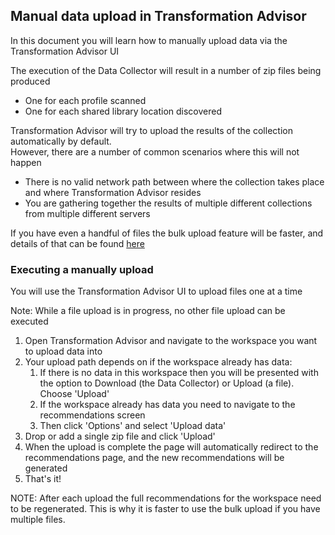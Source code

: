 
##  Manual data upload in Transformation Advisor

In this document you will learn how to manually upload data via the Transformation Advisor UI   

The execution of the Data Collector will result in a number of zip files being produced
 - One for each profile scanned
 - One for each shared library location discovered

Transformation Advisor will try to upload the results of the collection automatically by default.    
However, there are a number of common scenarios where this will not happen
 - There is no valid network path between where the collection takes place and where Transformation Advisor resides
 - You are gathering together the results of multiple different collections from multiple different servers

If you have even a handful of files the bulk upload feature will be faster, and details of that can be found [here](https://ibm.github.io/app-mod-journey/details/bulkUploadResults)

### Executing a manually upload
You will use the Transformation Advisor UI to upload files one at a time

Note: While a file upload is in progress, no other file upload can be executed

1. Open Transformation Advisor and navigate to the workspace you want to upload data into
2. Your upload path depends on if the workspace already has data:
   1. If there is no data in this workspace then you will be presented with the option to Download (the Data Collector) or Upload (a file). Choose 'Upload'
   2. If the workspace already has data you need to navigate to the recommendations screen
   3. Then click 'Options' and select 'Upload data'
3. Drop or add a single zip file and click 'Upload'
4. When the upload is complete the page will automatically redirect to the recommendations page, and the new recommendations will be generated
5. That's it!

NOTE: After each upload the full recommendations for the workspace need to be regenerated. This is why it is faster to use the bulk upload if you have multiple files.




